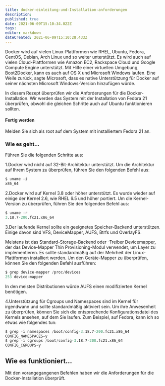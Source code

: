 ```yaml
---
title: docker-einleitung-und-Installation-anforderungen
description: 
published: true
date: 2021-06-09T15:10:34.022Z
tags: 
editor: markdown
dateCreated: 2021-06-09T15:10:28.433Z
---
```


Docker wird auf vielen Linux-Plattformen wie RHEL, Ubuntu, Fedora, CentOS, Debian, Arch Linux und so weiter unterstützt. Es wird auch auf vielen Cloud-Plattformen wie Amazon EC2, Rackspace Cloud und Google Compute Engine unterstützt. Mit Hilfe einer virtuellen Umgebung, Boot2Docker, kann es auch auf OS X und Microsoft Windows laufen. Eine Weile zurück, sagte Microsoft, dass es native Unterstützung für Docker auf seiner nächsten Microsoft Windows-Version hinzufügen würde.

In diesem Rezept überprüfen wir die Anforderungen für die Docker-Installation. Wir werden das System mit der Installation von Fedora 21 überprüfen, obwohl die gleichen Schritte auch auf Ubuntu funktionieren sollten.

#### Fertig werden

Melden Sie sich als root auf dem System mit installiertem Fedora 21 an.

### Wie es geht…

Führen Sie die folgenden Schritte aus:

1.Docker wird nicht auf 32-Bit-Architektur unterstützt. Um die Architektur auf Ihrem System zu überprüfen, führen Sie den folgenden Befehl aus:

```s
$ uname -i
x86_64
```

2.Docker wird auf Kernel 3.8 oder höher unterstützt. Es wurde wieder auf einige der Kernel 2.6, wie RHEL 6.5 und höher portiert. Um die Kernel-Version zu überprüfen, führen Sie den folgenden Befehl aus:

```s
$ uname -r
3.18.7-200.fc21.x86_64
```

3.Der laufende Kernel sollte ein geeignetes Speicher-Backend unterstützen. Einige davon sind VFS, DeviceMapper, AUFS, Btrfs und OverlayFS.

Meistens ist das Standard-Storage-Backend oder -Treiber Devicemapper, der das Device-Mapper Thin Provisioning-Modul verwendet, um Layer zu implementieren. Es sollte standardmäßig auf der Mehrheit der Linux-Plattformen installiert werden. Um den Geräte-Mapper zu überprüfen, können Sie den folgenden Befehl ausführen:

```s
$ grep device-mapper /proc/devices
253 device-mapper
```

In den meisten Distributionen würde AUFS einen modifizierten Kernel benötigen.

4.Unterstützung für Cgroups und Namespaces sind im Kernel für irgendwann und sollte standardmäßig aktiviert sein. Um ihre Anwesenheit zu überprüfen, können Sie sich die entsprechende Konfigurationsdatei des Kernels ansehen, auf dem Sie laufen. Zum Beispiel, auf Fedora, kann ich so etwas wie folgendes tun:

```s
$ grep -i namespaces /boot/config-3.18.7-200.fc21.x86_64
CONFIG_NAMESPACES=y
$ grep -i cgroups /boot/config-3.18.7-200.fc21.x86_64
CONFIG_CGROUPS=y
```

## Wie es funktioniert…

Mit den vorangegangenen Befehlen haben wir die Anforderungen für die Docker-Installation überprüft.

